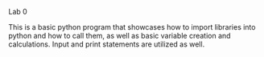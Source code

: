 Lab 0

This is a basic python program that showcases how to import libraries into python and how to call them, as well as basic variable creation and calculations.  Input and print statements are utilized as well.
